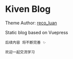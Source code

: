 # Kiven Blog

Theme Author: [reco_luan](https://github.com/recoluan)

Static blog based on Vuepress

````
后续内容 将不断完善 ✨

欢迎一起交流学习 
`````
